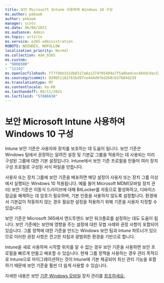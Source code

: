 ```yaml
---
title: 보안 Microsoft Intune 사용하여 Windows 10 구성
ms.author: pebaum
author: pebaum
manager: scotv
ms.date: 06/04/2021
ms.audience: Admin
ms.topic: article
ms.service: o365-administration
ROBOTS: NOINDEX, NOFOLLOW
localization_priority: Normal
ms.collection: Adm_O365
ms.custom:
- "9006500"
- "11142"
ms.openlocfilehash: f77fdbb315db8317a6a1374f05489a7f5a0bedcec484dc9ac53a473098583949
ms.sourcegitcommit: 920051182781bd97ce4d4d6fbd268cb37b84d239
ms.translationtype: MT
ms.contentlocale: ko-KR
ms.lasthandoff: 08/11/2021
ms.locfileid: "57886638"
---
```

# <a name="use-microsoft-intune-security-baselines-to-configure-windows-10-devices"></a>보안 Microsoft Intune 사용하여 Windows 10 구성

Intune 보안 기준은 사용자와 장치를 보호하는 데 도움이 됩니다. 보안 기준은 Windows 팀에서 권장하는 알려진 설정 및 기본값 그룹을 적용하는 데 사용되는 미리 구성된 그룹에 대한 기본 설정입니다. Intune에서 보안 기준 프로필을 만들어 여러 장치 구성 프로필로 구성된 서식 파일을 만듭니다.

사용자 또는 장치 그룹에 보안 기준을 배포하면 해당 설정이 사용자 또는 장치 그룹 이상에서 실행되는 Windows 10 적용됩니다. 예를 들어 Microsoft MDM(모바일 장치 관리) 보안 기준은 이동식 드라이브에 대해 BitLocker를 자동으로 활성화하고, 디바이스 잠금을 해제하는 데 암호가 필요하며, 기본 인증을 사용하지 않도록 설정합니다. 환경에서 기본값이 작동하지 않는 경우 필요한 설정을 적용하기 위해 기준을 사용자 지정할 수 있습니다.

보안 기준은 Microsoft 365에서 엔드투엔드 보안 워크플로를 설정하는 데도 도움이 됩니다. 보안 기준에는 보안에 영향을 주는 설정에 대한 모범 사례와 권장 사항이 포함되어 있습니다. 그룹 정책에 대한 기준을 만드는 Windows 보안 팀과 Intune 파트너가 있으므로 이러한 권장 사항은 견고한 지침과 광범위한 환경을 기반으로 합니다.

Intune을 새로 사용하며 시작할 위치를 알 수 없는 경우 보안 기준을 사용하면 보안 프로필을 빠르게 만들고 배포할 수 있습니다. 현재 그룹 정책을 사용하는 경우 관리 목적으로 Intune으로 마이그레이션하는 것이 Intune에 기본 제공되어 최신 관리 기능을 포함하기 때문에 보안 기준을 훨씬 더 쉽게 사용할 수 있습니다.

자세한 내용은 보안 [기준 Windows 모바일](https://docs.microsoft.com/windows/security/threat-protection/windows-security-baselines) 장치 관리를 [참조하세요.](https://docs.microsoft.com/windows/client-management/mdm/)

